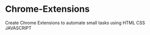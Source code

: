 # Chrome-Extensions
Create Chrome Extensions to automate small tasks using HTML CSS JAVASCRIPT 
 
 
